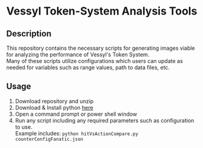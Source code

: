 # Vessyl Token-System Analysis Tools
## Description
This repository contains the necessary scripts for generating images viable for analyzing the performance of Vessyl's Token System.<br>
Many of these scripts utilize configurations which users can update as needed for variables such as range values, path to data files, etc.

## Usage
1. Download repository and unzip
2. Download & Install python [here](https://www.python.org/downloads/)
3. Open a command prompt or power shell window
4. Run any script including any required parameters such as configuration to use.
<br>Example includes: `python hitVsActionCompare.py counterConfigFanatic.json`
